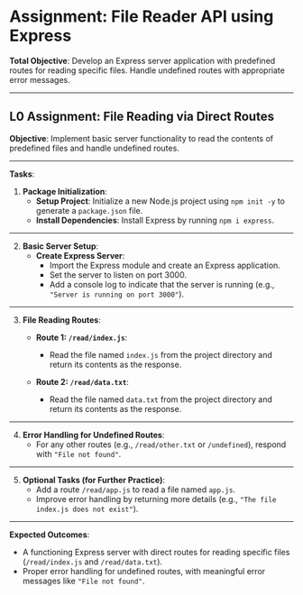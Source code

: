 # Assignment: File Reader API using Express

**Total Objective**: Develop an Express server application with predefined routes for reading specific files. Handle undefined routes with appropriate error messages.

---

## **L0 Assignment: File Reading via Direct Routes**

**Objective**: Implement basic server functionality to read the contents of predefined files and handle undefined routes.

---

**Tasks**:

1. **Package Initialization**:  
   - **Setup Project**: Initialize a new Node.js project using `npm init -y` to generate a `package.json` file.  
   - **Install Dependencies**: Install Express by running `npm i express`.

---

2. **Basic Server Setup**:  
   - **Create Express Server**:
     - Import the Express module and create an Express application.
     - Set the server to listen on port 3000.
     - Add a console log to indicate that the server is running (e.g., `"Server is running on port 3000"`).

---

3. **File Reading Routes**:  
   - **Route 1: `/read/index.js`**:  
     - Read the file named `index.js` from the project directory and return its contents as the response.  

   - **Route 2: `/read/data.txt`**:  
     - Read the file named `data.txt` from the project directory and return its contents as the response.

---

4. **Error Handling for Undefined Routes**:  
   - For any other routes (e.g., `/read/other.txt` or `/undefined`), respond with `"File not found"`.

---

5. **Optional Tasks (for Further Practice)**:  
   - Add a route `/read/app.js` to read a file named `app.js`.  
   - Improve error handling by returning more details (e.g., `"The file index.js does not exist"`).

---

**Expected Outcomes**:  

- A functioning Express server with direct routes for reading specific files (`/read/index.js` and `/read/data.txt`).  
- Proper error handling for undefined routes, with meaningful error messages like `"File not found"`.
